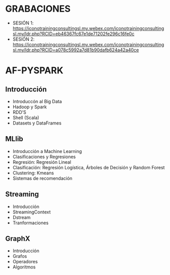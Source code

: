 # GRABACIONES 

- SESIÓN 1: https://iconotrainingconsultingsl.my.webex.com/iconotrainingconsultingsl.my/ldr.php?RCID=eb46367fc67e1de71202fe296c16fe0c
- SESIÓN 2: https://iconotrainingconsultingsl.my.webex.com/iconotrainingconsultingsl.my/ldr.php?RCID=a078c5992a7d81b90dafb624a42a40ce

# AF-PYSPARK

## Introducción

- Introduccón al Big Data 
- Hadoop y Spark
- RDD’S
- Shell (Scala)
- Datasets y DataFrames

## MLlib

- Introducción a Machine Learning
- Clasificaciones y Regresiones
- Regresión: Regresión Lineal
- Clasificación: Regresión Logística, Árboles de Decisión y Random Forest
- Clustering: Kmeans
- Sistemas de recomendación

## Streaming

- Introducción
- StreamingContext
- Dstream
- Tranformaciones

## GraphX

- Introducción
- Grafos
- Operadores
- Algoritmos

